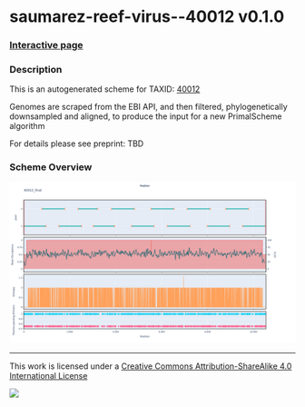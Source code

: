 # saumarez-reef-virus--40012 v0.1.0

### [Interactive page](https://chrisgkent.github.io/schemes/saumarez-reef-virus--40012-1000-v0.1.0)

### Description

This is an autogenerated scheme for TAXID: [40012](https://www.ncbi.nlm.nih.gov/Taxonomy/Browser/wwwtax.cgi?mode=Info&id=40012&lvl=3&lin=f&keep=1&srchmode=1&unlock)

Genomes are scraped from the EBI API, and then filtered, phylogenetically downsampled and aligned, to produce the input for a new PrimalScheme algorithm

For details please see preprint: TBD

### Scheme Overview

![Alt text](work/40012_final.png '40012_final.png')

------------------------------------------------------------------------

This work is licensed under a [Creative Commons Attribution-ShareAlike 4.0 International License](http://creativecommons.org/licenses/by-sa/4.0/) 

![](https://i.creativecommons.org/l/by-sa/4.0/88x31.png)